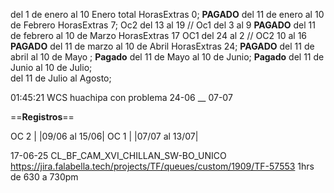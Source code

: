 del  1 de enero al 10 Enero total HorasExtras 0; **PAGADO**
del 11 de enero al 10 de Febrero HorasExtras 7;  Oc2 del 13 al 19 // Oc1 del 3 al 9 **PAGADO**
del 11 de febrero al 10 de Marzo HorasExtras 17  OC1 del 24 al 2 // OC2 10 al 16  **PAGADO**
del 11 de marzo al 10 de Abril HorasExtras 24;  **PAGADO**
del 11 de abril al 10 de Mayo ; **Pagado**
del 11 de Mayo al 10 de Junio; **Pagado**
del 11 de Junio al 10 de Julio;  
del 11 de Julio al Agosto;

01:45:21 WCS huachipa con problema 24-06 __ 07-07

==**Registros**==

OC 2 |  |09/06 al 15/06|
OC 1 |  |07/07 al 13/07|

17-06-25 CL_BF_CAM_XVI_CHILLAN_SW-BO_UNICO https://jira.falabella.tech/projects/TF/queues/custom/1909/TF-57553 1hrs de 630 a 730pm


